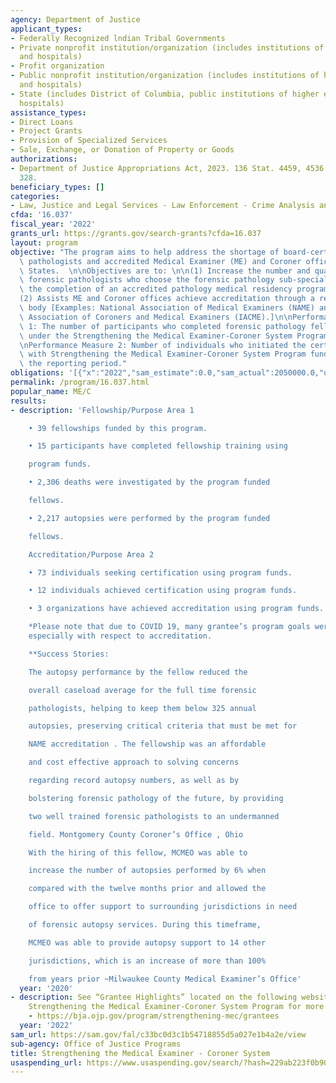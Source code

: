 ```yaml
---
agency: Department of Justice
applicant_types:
- Federally Recognized lndian Tribal Governments
- Private nonprofit institution/organization (includes institutions of higher education
  and hospitals)
- Profit organization
- Public nonprofit institution/organization (includes institutions of higher education
  and hospitals)
- State (includes District of Columbia, public institutions of higher education and
  hospitals)
assistance_types:
- Direct Loans
- Project Grants
- Provision of Specialized Services
- Sale, Exchange, or Donation of Property or Goods
authorizations:
- Department of Justice Appropriations Act, 2023. 136 Stat. 4459, 4536. Pub. L. 117,
  328.
beneficiary_types: []
categories:
- Law, Justice and Legal Services - Law Enforcement - Crime Analysis and Data
cfda: '16.037'
fiscal_year: '2022'
grants_url: https://grants.gov/search-grants?cfda=16.037
layout: program
objective: "The program aims to help address the shortage of board-certified forensic\
  \ pathologists and accredited Medical Examiner (ME) and Coroner offices in the United\
  \ States.  \n\nObjectives are to: \n\n(1) Increase the number and quality of board-certified\
  \ forensic pathologists who choose the forensic pathology sub-specialty following\
  \ the completion of an accredited pathology medical residency program; and \n\n\
  (2) Assists ME and Coroner offices achieve accreditation through a recognized accreditation\
  \ body [Examples: National Association of Medical Examiners (NAME) and the International\
  \ Association of Coroners and Medical Examiners (IACME).]\n\nPerformance Measure\
  \ 1: The number of participants who completed forensic pathology fellowship training\
  \ under the Strengthening the Medical Examiner-Coroner System Program.; and,  \n\
  \nPerformance Measure 2: Number of individuals who initiated the certification process\
  \ with Strengthening the Medical Examiner-Coroner System Program funding during\
  \ the reporting period."
obligations: '[{"x":"2022","sam_estimate":0.0,"sam_actual":2050000.0,"usa_spending_actual":300000.0},{"x":"2023","sam_estimate":2050000.0,"sam_actual":0.0,"usa_spending_actual":-24786.48},{"x":"2024","sam_estimate":0.0,"sam_actual":0.0,"usa_spending_actual":-76840.3}]'
permalink: /program/16.037.html
popular_name: ME/C
results:
- description: 'Fellowship/Purpose Area 1

    • 39 fellowships funded by this program.

    • 15 participants have completed fellowship training using

    program funds.

    • 2,306 deaths were investigated by the program funded

    fellows.

    • 2,217 autopsies were performed by the program funded

    fellows.

    Accreditation/Purpose Area 2

    • 73 individuals seeking certification using program funds.

    • 12 individuals achieved certification using program funds.

    • 3 organizations have achieved accreditation using program funds.

    *Please note that due to COVID 19, many grantee’s program goals were delayed,
    especially with respect to accreditation.

    **Success Stories:

    The autopsy performance by the fellow reduced the

    overall caseload average for the full time forensic

    pathologists, helping to keep them below 325 annual

    autopsies, preserving critical criteria that must be met for

    NAME accreditation . The fellowship was an affordable

    and cost effective approach to solving concerns

    regarding record autopsy numbers, as well as by

    bolstering forensic pathology of the future, by providing

    two well trained forensic pathologists to an undermanned

    field. Montgomery County Coroner’s Office , Ohio

    With the hiring of this fellow, MCMEO was able to

    increase the number of autopsies performed by 6% when

    compared with the twelve months prior and allowed the

    office to offer support to surrounding jurisdictions in need

    of forensic autopsy services. During this timeframe,

    MCMEO was able to provide autopsy support to 14 other

    jurisdictions, which is an increase of more than 100%

    from years prior ~Milwaukee County Medical Examiner’s Office'
  year: '2020'
- description: See “Grantee Highlights” located on the following website for BJA’s
    Strengthening the Medical Examiner-Coroner System Program for more information
    - https://bja.ojp.gov/program/strengthening-mec/grantees
  year: '2022'
sam_url: https://sam.gov/fal/c33bc0d3c1b54718855d5a027e1b4a2e/view
sub-agency: Office of Justice Programs
title: Strengthening the Medical Examiner - Coroner System
usaspending_url: https://www.usaspending.gov/search/?hash=229ab223f0b90b2eaf64b3fdaed9b69d
---
```

